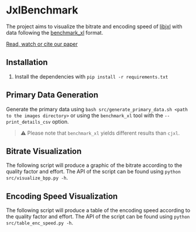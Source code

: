 # JxlBenchmark

The project aims to visualize the bitrate and encoding speed of [libjxl](https://github.com/libjxl/libjxl) with data following the [benchmark_xl](https://github.com/libjxl/libjxl/blob/main/doc/benchmarking.md) format.

[Read, watch or cite our paper](https://github.com/NTUA-Edge-Robotics/.github/blob/main/profile/README.md)

## Installation

1. Install the dependencies with `pip install -r requirements.txt`

## Primary Data Generation

Generate the primary data using `bash src/generate_primary_data.sh <path to the images directory>` or using the `benchmark_xl` tool with the `--print_details_csv` option.

> :warning: Please note that `benchmark_xl` yields different results than `cjxl`.

## Bitrate Visualization

The following script will produce a graphic of the bitrate according to the quality factor and effort. The API of the script can be found using `python src/visualize_bpp.py -h`.

## Encoding Speed Visualization

The following script will produce a table of the encoding speed according to the quality factor and effort. The API of the script can be found using `python src/table_enc_speed.py -h`.
